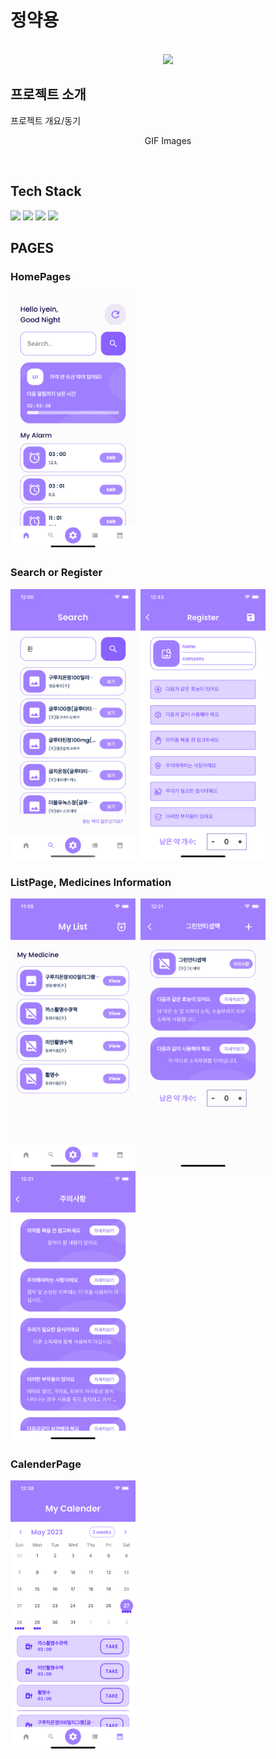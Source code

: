 # 정약용

<p align="center">
  <br>
  <img src="./images/common/logo-sample.jpeg">
  <br>
</p>

## 프로젝트 소개

<p align="justify">
프로젝트 개요/동기
</p>

<p align="center">
GIF Images
</p>

<br>

## Tech Stack

<img src="https://img.shields.io/badge/Flutter-02569B?style=for-the-badge&logo=flutter&logoColor=white">
<img src="https://img.shields.io/badge/AWS lambda-FF9900?style=for-the-badge&logo=aws lambda&logoColor=white">
<img src="https://img.shields.io/badge/Amazon API gateway-FF4F8B?style=for-the-badge&logo=amazonapigateway&logoColor=white">
<img src="https://img.shields.io/badge/Firebase-FFCA28?style=for-the-badge&logo=firebase&logoColor=white">

<br>

## PAGES

### HomePages

<img src="introImage/HomePage.png" width="200">

### Search or Register

<img src="introImage/SearchPage.png" width="200">&nbsp;&nbsp;<img src="introImage/Register.png" width="200">

### ListPage, Medicines Information

<img src="introImage/ListPage.png" width="200">&nbsp;&nbsp;<img src="introImage/MediSetting.png" width="200">&nbsp;&nbsp;<img src="introImage/Causion.png" width="200">&nbsp;&nbsp;

### CalenderPage
<img src="introImage/CalenderPage.png" width="200">

<br>

<!-- Stack Icon Refernces -->

[flutter]: /image/flutter.svg
[aws]: /image/amazon-aws.svg
[firebase]: /image/firebase.svg